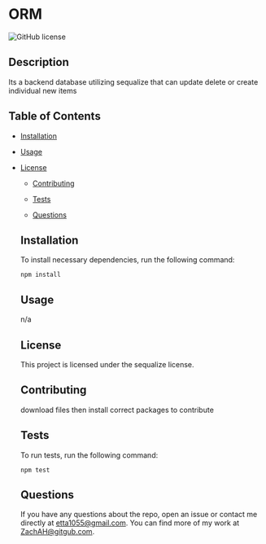 # ORM
  ![GitHub license](https://img.shields.io/badge/license-sequalize-blue.svg)
  
  ## Description
  
  Its a backend database utilizing sequalize that can update delete or create individual new items
  
  ## Table of Contents 
  
  * [Installation](#installation)
  
  * [Usage](#usage)
  
* [License](#license)

  * [Contributing](#contributing)
  
  * [Tests](#tests)
  
  * [Questions](#questions)
  
  ## Installation
  
  To install necessary dependencies, run the following command:
  
  ```
  npm install
  ```
  
  ## Usage
  
  n/a
  
  ## License
  
  This project is licensed under the sequalize license.
    
  ## Contributing
  
  download files then install correct packages to contribute
  
  ## Tests
  
  To run tests, run the following command:
  
  ```
  npm test
  ```
  
  ## Questions
  
  If you have any questions about the repo, open an issue or contact me directly at etta1055@gmail.com. You can find more of my work at [ZachAH@gitgub.com](https://github.com/ZachAH@gitgub.com/).
  
  
